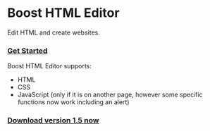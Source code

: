 # Boost HTML Editor
Edit HTML and create websites.
<br>
### <a href="https://lb123658.github.io/Boost-HTML-Editor/about">Get Started</a><br>
Boost HTML Editor supports:
* HTML
* CSS
* JavaScript (only if it is on another page, however some specific functions now work including an alert)<br>
### <a href="https://github.com/LB123658/Boost-HTML-Editor/releases/tag/v1.5">Download version 1.5 now</a>
